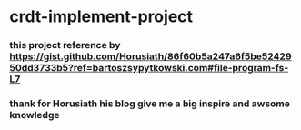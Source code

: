 # crdt-implement-project
### this project reference by https://gist.github.com/Horusiath/86f60b5a247a6f5be5242950dd3733b5?ref=bartoszsypytkowski.com#file-program-fs-L7 
### thank for Horusiath his blog give me a big inspire and awsome knowledge
